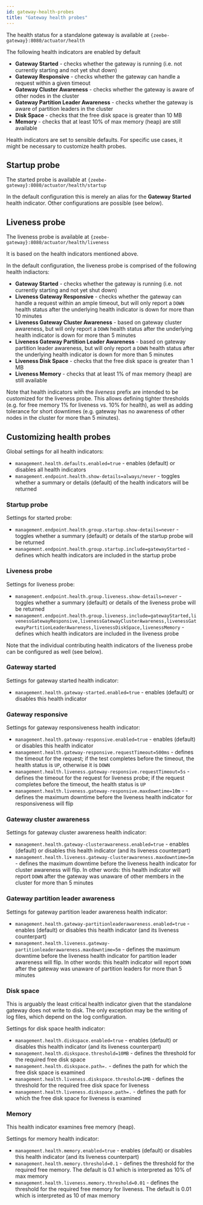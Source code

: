 ```yaml
---
id: gateway-health-probes
title: "Gateway health probes"
---
```


The health status for a standalone gateway is available at `{zeebe-gateway}:8080/actuator/health`

The following health indicators are enabled by default

- **Gateway Started** - checks whether the gateway is running (i.e. not currently starting and not yet shut down)
- **Gateway Responsive** - checks whether the gateway can handle a request within a given timeout
- **Gateway Cluster Awareness** - checks whether the gateway is aware of other nodes in the cluster
- **Gateway Partition Leader Awareness** - checks whether the gateway is aware of partition leaders in the cluster
- **Disk Space** - checks that the free disk space is greater than 10 MB
- **Memory** - checks that at least 10% of max memory (heap) are still available

Health indicators are set to sensible defaults. For specific use cases, it might be necessary to customize health probes.

## Startup probe

The started probe is available at `{zeebe-gateway}:8080/actuator/health/startup`

In the default configuration this is merely an alias for the **Gateway Started** health indicator. Other configurations are possible (see below).

## Liveness probe

The liveness probe is available at `{zeebe-gateway}:8080/actuator/health/liveness`

It is based on the health indicators mentioned above.

In the default configuration, the liveness probe is comprised of the following health indiactors:

- **Gateway Started** - checks whether the gateway is running (i.e. not currently starting and not yet shut down)
- **Liveness Gateway Responsive** - checks whether the gateway can handle a request within an ample timeout, but will only report a `DOWN` health status after the underlying health indicator is down for more than 10 minutes
- **Liveness Gateway Cluster Awareness** - based on gateway cluster awareness, but will only report a `DOWN` health status after the underlying health indicator is down for more than 5 minutes
- **Liveness Gateway Partition Leader Awareness** - based on gateway partition leader awareness, but will only report a `DOWN` health status after the underlying health indicator is down for more than 5 minutes
- **Liveness Disk Space** - checks that the free disk space is greater than 1 MB
- **Liveness Memory** - checks that at least 1% of max memory (heap) are still available

Note that health indicators with the _liveness_ prefix are intended to be customized for the liveness probe. This allows defining tighter thresholds (e.g. for free memory 1% for liveness vs. 10% for health), as well as adding tolerance for short downtimes (e.g. gateway has no awareness of other nodes in the cluster for more than 5 minutes).

## Customizing health probes

Global settings for all health indicators:

- `management.health.defaults.enabled=true` - enables (default) or disables all health indicators
- `management.endpoint.health.show-details=always/never` - toggles whether a summary or details (default) of the health indicators will be returned

### Startup probe

Settings for started probe:

- `management.endpoint.health.group.startup.show-details=never` - toggles whether a summary (default) or details of the startup probe will be returned
- `management.endpoint.health.group.startup.include=gatewayStarted` - defines which health indicators are included in the startup probe

### Liveness probe

Settings for liveness probe:

- `management.endpoint.health.group.liveness.show-details=never` - toggles whether a summary (default) or details of the liveness probe will be returned
- `management.endpoint.health.group.liveness.include=gatewayStarted,livenessGatewayResponsive,livenessGatewayClusterAwareness,livenessGatewayPartitionLeaderAwareness,livenessDiskSpace,livenessMemory` - defines which health indicators are included in the liveness probe

Note that the individual contributing health indicators of the liveness probe can be configured as well (see below).

### Gateway started

Settings for gateway started health indicator:

- `management.health.gateway-started.enabled=true` - enables (default) or disables this health indicator

### Gateway responsive

Settings for gateway responsiveness health indicator:

- `management.health.gateway-responsive.enabled=true` - enables (default) or disables this health indicator
- `management.health.gateway-responsive.requestTimeout=500ms` - defines the timeout for the request; if the test completes before the timeout, the health status is `UP`, otherwise it is `DOWN`
- `management.health.liveness.gateway-responsive.requestTimeout=5s` - defines the timeout for the request for liveness probe; if the request completes before the timeout, the health status is `UP`
- `management.health.liveness.gateway-responsive.maxdowntime=10m` - - defines the maximum downtime before the liveness health indicator for responsiveness will flip

### Gateway cluster awareness

Settings for gateway cluster awareness health indicator:

- `management.health.gateway-clusterawareness.enabled=true` - enables (default) or disables this health indicator (and its liveness counterpart)
- `management.health.liveness.gateway-clusterawareness.maxdowntime=5m` - defines the maximum downtime before the liveness health indicator for cluster awareness will flip. In other words: this health indicator will report `DOWN` after the gateway was unaware of other members in the cluster for more than 5 minutes

### Gateway partition leader awareness

Settings for gateway partition leader awareness health indicator:

- `management.health.gateway-partitionleaderawareness.enabled=true` - enables (default) or disables this health indicator (and its liveness counterpart)
- `management.health.liveness.gateway-partitionleaderawareness.maxdowntime=5m` - defines the maximum downtime before the liveness health indicator for partition leader awareness will flip. In other words: this health indicator will report `DOWN` after the gateway was unaware of partition leaders for more than 5 minutes

### Disk space

This is arguably the least critical health indicator given that the standalone gateway does not write to disk. The only exception may be the writing of log files, which depend on the log configuration.

Settings for disk space health indicator:

- `management.health.diskspace.enabled=true` - enables (default) or disables this health indicator (and its liveness counterpart)
- `management.health.diskspace.threshold=10MB` - defines the threshold for the required free disk space
- `management.health.diskspace.path=.` - defines the path for which the free disk space is examined
- `management.health.liveness.diskspace.threshold=1MB` - defines the threshold for the required free disk space for liveness
- `management.health.liveness.diskspace.path=.` - defines the path for which the free disk space for liveness is examined

### Memory

This health indicator examines free memory (heap).

Settings for memory health indicator:

- `management.health.memory.enabled=true` - enables (default) or disables this health indicator (and its liveness counterpart)
- `management.health.memory.threshold=0.1` - defines the threshold for the required free memory. The default is 0.1 which is interpreted as 10% of max memory
- `management.health.liveness.memory.threshold=0.01` - defines the threshold for the required free memory for liveness. The default is 0.01 which is interpreted as 10 of max memory
